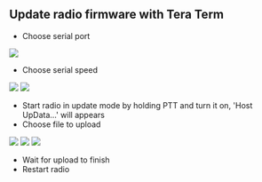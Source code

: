 ## Update radio firmware with Tera Term

* Choose serial port

![](/Images/teraterm-serialport.png)

* Choose serial speed

![](/Images/teraterm-serialport-speed01.png)
![](/Images/teraterm-serialport-speed02.png)

* Start radio in update mode by holding PTT and turn it on, 'Host UpData...' will appears
* Choose file to upload

![](/Images/teraterm-serialport-upload.png)
![](/Images/teraterm-serialport-upload01.png)
![](/Images/teraterm-serialport-upload02.png)

* Wait for upload to finish
* Restart radio